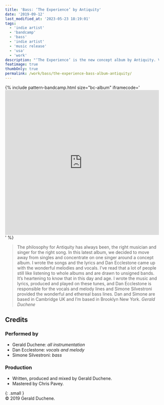 ```yaml
---
title: 'Bass: ‘The Experience’ by Antiquity'
date: '2019-09-12'
last_modified_at: '2023-05-23 18:19:01'
tags:
  - 'indie artist'
  - 'bandcamp'
  - 'bass'
  - 'indie artist'
  - 'music release'
  - 'usa'
  - 'work'
description: "‘The Experience’ is the new concept album by Antiquity. Vocals by Dan Ecclestone, bass by Minutes to Midnight."
featimage: true
thumbOnly: true
permalink: /work/bass/the-experience-bass-album-antiquity/
---
```

{% include pattern-bandcamp.html size="bc-album" iframecode='<iframe style="border: 0; width: 100%; height: 472px;" src="https://bandcamp.com/EmbeddedPlayer/album=3153550265/size=large/bgcol=ffffff/linkcol=333333/artwork=small/transparent=true/"><a href="https://sessions.antiquity-music.com/album/the-experience-the-album">The Experience (The Album) by Antiquity</a></iframe>' %}

> The philosophy for Antiquity has always been, the right musician and singer for the right song. In this latest album, we decided to move away from singles and concentrate on one singer around a concept album. I wrote the songs and the lyrics and Dan Ecclestone came up with the wonderful melodies and vocals. I’ve read that a lot of people still like listening to whole albums and are drawn to unsigned bands. It’s heartening to know that in this day and age. I wrote the music and lyrics, produced and played on these tunes, and Dan Ecclestone is responsible for the vocals and melody lines and Simone Silvestroni provided the wonderful and ethereal bass lines. Dan and Simone are based in Cambridge UK and I’m based in Brooklyn New York.
> <cite>Gerald Duchene</cite>

## Credits

### Performed by

- Gerald Duchene: _all instrumentation_
- Dan Ecclestone: _vocals and melody_
- Simone Silvestroni: _bass_

### Production

- Written, produced and mixed by Gerald Duchene.  
- Mastered by Chris Pavey.

{: .small }
<br>&copy; 2019 Gerald Duchene.